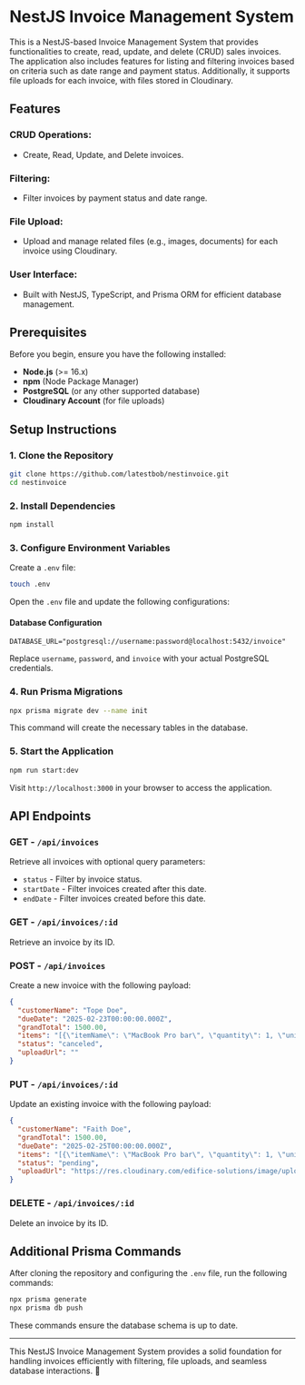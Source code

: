 # NestJS Invoice Management System

This is a NestJS-based Invoice Management System that provides functionalities to create, read, update, and delete (CRUD) sales invoices. The application also includes features for listing and filtering invoices based on criteria such as date range and payment status. Additionally, it supports file uploads for each invoice, with files stored in Cloudinary.

## Features

### CRUD Operations:
- Create, Read, Update, and Delete invoices.

### Filtering:
- Filter invoices by payment status and date range.

### File Upload:
- Upload and manage related files (e.g., images, documents) for each invoice using Cloudinary.

### User Interface:
- Built with NestJS, TypeScript, and Prisma ORM for efficient database management.

## Prerequisites

Before you begin, ensure you have the following installed:

- **Node.js** (>= 16.x)
- **npm** (Node Package Manager)
- **PostgreSQL** (or any other supported database)
- **Cloudinary Account** (for file uploads)

## Setup Instructions

### 1. Clone the Repository
```bash
git clone https://github.com/latestbob/nestinvoice.git
cd nestinvoice
```

### 2. Install Dependencies
```bash
npm install
```

### 3. Configure Environment Variables
Create a `.env` file:
```bash
touch .env
```
Open the `.env` file and update the following configurations:

#### Database Configuration
```env
DATABASE_URL="postgresql://username:password@localhost:5432/invoice"
```
Replace `username`, `password`, and `invoice` with your actual PostgreSQL credentials.


### 4. Run Prisma Migrations
```bash
npx prisma migrate dev --name init
```
This command will create the necessary tables in the database.

### 5. Start the Application
```bash
npm run start:dev
```
Visit `http://localhost:3000` in your browser to access the application.

## API Endpoints

### GET - `/api/invoices`
Retrieve all invoices with optional query parameters:
- `status` - Filter by invoice status.
- `startDate` - Filter invoices created after this date.
- `endDate` - Filter invoices created before this date.

### GET - `/api/invoices/:id`
Retrieve an invoice by its ID.

### POST - `/api/invoices`
Create a new invoice with the following payload:
```json
{
  "customerName": "Tope Doe",
  "dueDate": "2025-02-23T00:00:00.000Z",
  "grandTotal": 1500.00,
  "items": "[{\"itemName\": \"MacBook Pro bar\", \"quantity\": 1, \"unitPrice\": 750, \"total\": 750},{\"itemName\": \"MacBook Pro bartwo\", \"quantity\": 1, \"unitPrice\": 750, \"total\": 750}]",
  "status": "canceled",
  "uploadUrl": ""
}
```

### PUT - `/api/invoices/:id`
Update an existing invoice with the following payload:
```json
{
  "customerName": "Faith Doe",
  "grandTotal": 1500.00,
  "dueDate": "2025-02-25T00:00:00.000Z",
  "items": "[{\"itemName\": \"MacBook Pro bar\", \"quantity\": 1, \"unitPrice\": 750, \"total\": 750},{\"itemName\": \"MacBook Pro bartwo\", \"quantity\": 1, \"unitPrice\": 750, \"total\": 750}]",
  "status": "pending",
  "uploadUrl": "https://res.cloudinary.com/edifice-solutions/image/upload/v1740230671/xg5bptqro9ldgqc7lztz.png"
}
```

### DELETE - `/api/invoices/:id`
Delete an invoice by its ID.

## Additional Prisma Commands
After cloning the repository and configuring the `.env` file, run the following commands:
```bash
npx prisma generate
npx prisma db push
```
These commands ensure the database schema is up to date.

---

This NestJS Invoice Management System provides a solid foundation for handling invoices efficiently with filtering, file uploads, and seamless database interactions. 🚀
